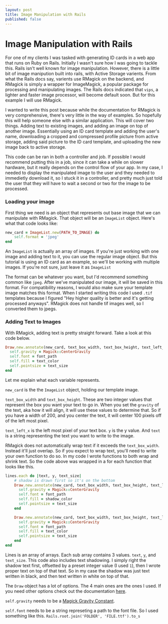 ```yaml
---
layout: post
title: Image Manipulation with Rails
published: false
---
```


# Image Manipulation with Rails

For one of my clients I was tasked with generating ID cards in a web app that runs on Ruby on Rails. Initially I wasn't sure how I was going to tackle this.
Rails isn't well known for image manipulation. However, there is a little bit of image manipution built into rails, with Active Storage varients. From what the Rails docs say, varients use RMagick on the backend, and RMagick is simply a wrapper for ImageMagick, a popular package for processing and manipulating images. The Rails docs indicated that `vips`, a lighter and faster image processor, will become default soon. But for this example I will use RMagick. 

I wanted to write this post because while the documentation for RMagick is very comprehensive, there's very little in the way of examples. 
So hopefully this will help someone else with a similar application. 
This will cover two things. Adding text to existing images, and adding an image on top of another image. Essentially using an ID card template and adding the user's name, downloading a cropped and compressed profile picture from active storage, adding said picture to the ID card template, and uploading the new image back to active storage. 

This code can be ran in both a controller and job. If possible I would recommend putting this in a job, since it can take a while on slower hardware, but it really depends on the control flow of your app. In my case, I needed to display the manipulated image to the user and they needed to immedietly download it, so I stuck it in a controller, and pretty much just told the user that they will have to wait a second or two for the image to be processed.

### Loading your image

First thing we need is an object that represents out base image that we can manipulate with RMagick. That object will be an `ImageList` object. Here's what that code looks like:

```ruby
new_card = ImageList.new(PATH_TO_IMAGE) do
	self.format = 'jpeg'
end
```

An `ImageList` is actually an array of images. If you're just working with one image and adding text to it, you can use the regular image object. But this tutorial is using an ID card as an example, so we'll be working with multiple images. If you're not sure, just leave it as `ImageList`

The format can be whatever you want, but I'd recommend something common like `jpeg`. After we've manipulated our image, it will be saved in this format. For compatibility reasons, I would also make sure your template image matches this format. When I started writing this code I used `.tif` templates because I figured "Hey higher quality is better and it's getting processed anyways". RMagick does not handle tif images well, so I converted them to jpegs. 

### Adding Text to Images

With RMagick, adding text is pretty straight forward. Take a look at this code below.

```ruby
Draw.new.annotate(new_card, text_box_width, text_box_height, text_left_x, y, text) do
  self.gravity = Magick::CenterGravity
  self.font = font_path
  self.fill = text_color
  self.pointsize = text_size
end
```

Let me explain what each variable represents.

`new_card` is the the `ImageList` object, holding our template image.

`text_box_width` and `text_box_height`. These are two integer values that represent the box you want your text to go in. When you set the `gravity` of the text, aka how it will align, it will use these values to determine that. So if you have a width of 200, and you center the text, it will center 100 pixels off of the left most pixel. 

`text_left_x` is the left most pixel of your text box. `y` is the y value. And `text` is a string representing the text you want to write to the image. 

RMagick does not automatically wrap text if it exceeds the `text_box_width`. Instead it'll just overlap. So if you expect to wrap text, you'll need to write your own function to do so. In my code I wrote functions to both wrap and shrink text. So the code above was wrapped in a for each function that looks like this.

```ruby
lines.each do |text, y, text_size|
	# shadow is drawn first so it's on the bottom
	Draw.new.annotate(new_card, text_box_width, text_box_height, text_left_x + shadow_size, y + shadow_size, text) do
	  self.gravity = Magick::CenterGravity
	  self.font = font_path
	  self.fill = shadow_color
	  self.pointsize = text_size
	end

	Draw.new.annotate(new_card, text_box_width, text_box_height, text_left_x, y, text) do
	  self.gravity = Magick::CenterGravity
	  self.font = font_path
	  self.fill = text_color
	  self.pointsize = text_size
	end
end
```

Lines is an array of arrays. Each sub array contains 3 values. `text`, `y`, and `text_size`. This code also includes text shadowing. I simply right the shadow text first, offsetted by a preset integer value (I used `1`), then I wrote proper text on top of that text. So in my case the shadow was just text written in black, and then text written in white on top of that.

The `Draw` object has a lot of options. The 4 main ones are the ones I used. If you need other options check out the documentation [here](https://rmagick.github.io/draw.html). 

`self.gravity` needs to be a [Magick Gravity Constant](https://rmagick.github.io/draw.html#gravity_eq). 

`self.font` needs to be a string represeting a path to the font file. So I used something like this. `Rails.root.join('FOLDER', 'FILE.ttf').to_s`




